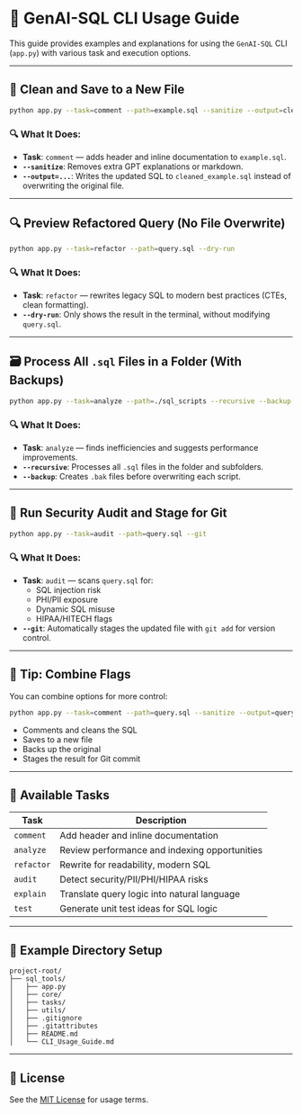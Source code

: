 
# 🧪 GenAI-SQL CLI Usage Guide

This guide provides examples and explanations for using the `GenAI-SQL` CLI (`app.py`) with various task and execution options.

---

## 🧼 Clean and Save to a New File

```bash
python app.py --task=comment --path=example.sql --sanitize --output=cleaned_example.sql
```

### 🔍 What It Does:
- **Task**: `comment` — adds header and inline documentation to `example.sql`.
- **`--sanitize`**: Removes extra GPT explanations or markdown.
- **`--output=...`**: Writes the updated SQL to `cleaned_example.sql` instead of overwriting the original file.

---

## 🔍 Preview Refactored Query (No File Overwrite)

```bash
python app.py --task=refactor --path=query.sql --dry-run
```

### 🔍 What It Does:
- **Task**: `refactor` — rewrites legacy SQL to modern best practices (CTEs, clean formatting).
- **`--dry-run`**: Only shows the result in the terminal, without modifying `query.sql`.

---

## 🗃️ Process All `.sql` Files in a Folder (With Backups)

```bash
python app.py --task=analyze --path=./sql_scripts --recursive --backup
```

### 🔍 What It Does:
- **Task**: `analyze` — finds inefficiencies and suggests performance improvements.
- **`--recursive`**: Processes all `.sql` files in the folder and subfolders.
- **`--backup`**: Creates `.bak` files before overwriting each script.

---

## 🔐 Run Security Audit and Stage for Git

```bash
python app.py --task=audit --path=query.sql --git
```

### 🔍 What It Does:
- **Task**: `audit` — scans `query.sql` for:
  - SQL injection risk
  - PHI/PII exposure
  - Dynamic SQL misuse
  - HIPAA/HITECH flags
- **`--git`**: Automatically stages the updated file with `git add` for version control.

---

## 🧠 Tip: Combine Flags

You can combine options for more control:

```bash
python app.py --task=comment --path=query.sql --sanitize --output=query_commented.sql --backup --git
```

- Comments and cleans the SQL
- Saves to a new file
- Backs up the original
- Stages the result for Git commit

---

## 🔧 Available Tasks

| Task       | Description                                  |
|------------|----------------------------------------------|
| `comment`  | Add header and inline documentation          |
| `analyze`  | Review performance and indexing opportunities|
| `refactor` | Rewrite for readability, modern SQL          |
| `audit`    | Detect security/PII/PHI/HIPAA risks          |
| `explain`  | Translate query logic into natural language  |
| `test`     | Generate unit test ideas for SQL logic       |

---

## 📂 Example Directory Setup

```
project-root/
├── sql_tools/
│   ├── app.py
│   ├── core/
│   ├── tasks/
│   ├── utils/
│   ├── .gitignore
│   ├── .gitattributes
│   ├── README.md
│   └── CLI_Usage_Guide.md
```

---

## 📄 License

See the [MIT License](./LICENSE) for usage terms.

